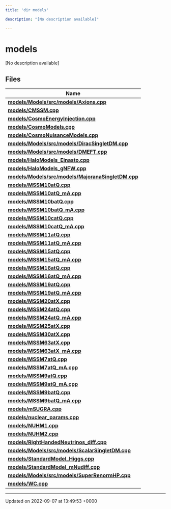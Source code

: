 ```yaml
---
title: 'dir models'

description: "[No description available]"

---
```


# models



[No description available]

## Files

| Name           |
| -------------- |
| **[models/Models/src/models/Axions.cpp](/documentation/code/files/models_2src_2models_2axions_8cpp/#file-modelssrcmodelsaxionscpp)**  |
| **[models/CMSSM.cpp](/documentation/code/files/cmssm_8cpp/#file-cmssmcpp)**  |
| **[models/CosmoEnergyInjection.cpp](/documentation/code/files/cosmoenergyinjection_8cpp/#file-cosmoenergyinjectioncpp)**  |
| **[models/CosmoModels.cpp](/documentation/code/files/cosmomodels_8cpp/#file-cosmomodelscpp)**  |
| **[models/CosmoNuisanceModels.cpp](/documentation/code/files/cosmonuisancemodels_8cpp/#file-cosmonuisancemodelscpp)**  |
| **[models/Models/src/models/DiracSingletDM.cpp](/documentation/code/files/models_2src_2models_2diracsingletdm_8cpp/#file-modelssrcmodelsdiracsingletdmcpp)**  |
| **[models/Models/src/models/DMEFT.cpp](/documentation/code/files/models_2src_2models_2dmeft_8cpp/#file-modelssrcmodelsdmeftcpp)**  |
| **[models/HaloModels_Einasto.cpp](/documentation/code/files/halomodels__einasto_8cpp/#file-halomodels-einastocpp)**  |
| **[models/HaloModels_gNFW.cpp](/documentation/code/files/halomodels__gnfw_8cpp/#file-halomodels-gnfwcpp)**  |
| **[models/Models/src/models/MajoranaSingletDM.cpp](/documentation/code/files/models_2src_2models_2majoranasingletdm_8cpp/#file-modelssrcmodelsmajoranasingletdmcpp)**  |
| **[models/MSSM10atQ.cpp](/documentation/code/files/mssm10atq_8cpp/#file-mssm10atqcpp)**  |
| **[models/MSSM10atQ_mA.cpp](/documentation/code/files/mssm10atq__ma_8cpp/#file-mssm10atq-macpp)**  |
| **[models/MSSM10batQ.cpp](/documentation/code/files/mssm10batq_8cpp/#file-mssm10batqcpp)**  |
| **[models/MSSM10batQ_mA.cpp](/documentation/code/files/mssm10batq__ma_8cpp/#file-mssm10batq-macpp)**  |
| **[models/MSSM10catQ.cpp](/documentation/code/files/mssm10catq_8cpp/#file-mssm10catqcpp)**  |
| **[models/MSSM10catQ_mA.cpp](/documentation/code/files/mssm10catq__ma_8cpp/#file-mssm10catq-macpp)**  |
| **[models/MSSM11atQ.cpp](/documentation/code/files/mssm11atq_8cpp/#file-mssm11atqcpp)**  |
| **[models/MSSM11atQ_mA.cpp](/documentation/code/files/mssm11atq__ma_8cpp/#file-mssm11atq-macpp)**  |
| **[models/MSSM15atQ.cpp](/documentation/code/files/mssm15atq_8cpp/#file-mssm15atqcpp)**  |
| **[models/MSSM15atQ_mA.cpp](/documentation/code/files/mssm15atq__ma_8cpp/#file-mssm15atq-macpp)**  |
| **[models/MSSM16atQ.cpp](/documentation/code/files/mssm16atq_8cpp/#file-mssm16atqcpp)**  |
| **[models/MSSM16atQ_mA.cpp](/documentation/code/files/mssm16atq__ma_8cpp/#file-mssm16atq-macpp)**  |
| **[models/MSSM19atQ.cpp](/documentation/code/files/mssm19atq_8cpp/#file-mssm19atqcpp)**  |
| **[models/MSSM19atQ_mA.cpp](/documentation/code/files/mssm19atq__ma_8cpp/#file-mssm19atq-macpp)**  |
| **[models/MSSM20atX.cpp](/documentation/code/files/mssm20atx_8cpp/#file-mssm20atxcpp)**  |
| **[models/MSSM24atQ.cpp](/documentation/code/files/mssm24atq_8cpp/#file-mssm24atqcpp)**  |
| **[models/MSSM24atQ_mA.cpp](/documentation/code/files/mssm24atq__ma_8cpp/#file-mssm24atq-macpp)**  |
| **[models/MSSM25atX.cpp](/documentation/code/files/mssm25atx_8cpp/#file-mssm25atxcpp)**  |
| **[models/MSSM30atX.cpp](/documentation/code/files/mssm30atx_8cpp/#file-mssm30atxcpp)**  |
| **[models/MSSM63atX.cpp](/documentation/code/files/mssm63atx_8cpp/#file-mssm63atxcpp)**  |
| **[models/MSSM63atX_mA.cpp](/documentation/code/files/mssm63atx__ma_8cpp/#file-mssm63atx-macpp)**  |
| **[models/MSSM7atQ.cpp](/documentation/code/files/mssm7atq_8cpp/#file-mssm7atqcpp)**  |
| **[models/MSSM7atQ_mA.cpp](/documentation/code/files/mssm7atq__ma_8cpp/#file-mssm7atq-macpp)**  |
| **[models/MSSM9atQ.cpp](/documentation/code/files/mssm9atq_8cpp/#file-mssm9atqcpp)**  |
| **[models/MSSM9atQ_mA.cpp](/documentation/code/files/mssm9atq__ma_8cpp/#file-mssm9atq-macpp)**  |
| **[models/MSSM9batQ.cpp](/documentation/code/files/mssm9batq_8cpp/#file-mssm9batqcpp)**  |
| **[models/MSSM9batQ_mA.cpp](/documentation/code/files/mssm9batq__ma_8cpp/#file-mssm9batq-macpp)**  |
| **[models/mSUGRA.cpp](/documentation/code/files/msugra_8cpp/#file-msugracpp)**  |
| **[models/nuclear_params.cpp](/documentation/code/files/nuclear__params_8cpp/#file-nuclear-paramscpp)**  |
| **[models/NUHM1.cpp](/documentation/code/files/nuhm1_8cpp/#file-nuhm1cpp)**  |
| **[models/NUHM2.cpp](/documentation/code/files/nuhm2_8cpp/#file-nuhm2cpp)**  |
| **[models/RightHandedNeutrinos_diff.cpp](/documentation/code/files/righthandedneutrinos__diff_8cpp/#file-righthandedneutrinos-diffcpp)**  |
| **[models/Models/src/models/ScalarSingletDM.cpp](/documentation/code/files/models_2src_2models_2scalarsingletdm_8cpp/#file-modelssrcmodelsscalarsingletdmcpp)**  |
| **[models/StandardModel_Higgs.cpp](/documentation/code/files/standardmodel__higgs_8cpp/#file-standardmodel-higgscpp)**  |
| **[models/StandardModel_mNudiff.cpp](/documentation/code/files/standardmodel__mnudiff_8cpp/#file-standardmodel-mnudiffcpp)**  |
| **[models/Models/src/models/SuperRenormHP.cpp](/documentation/code/files/models_2src_2models_2superrenormhp_8cpp/#file-modelssrcmodelssuperrenormhpcpp)**  |
| **[models/WC.cpp](/documentation/code/files/wc_8cpp/#file-wccpp)**  |






-------------------------------

Updated on 2022-09-07 at 13:49:53 +0000
